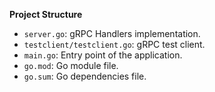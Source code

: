 **Project Structure**

- `server.go`: gRPC Handlers implementation.
- `testclient/testclient.go`: gRPC test client.
- `main.go`: Entry point of the application.
- `go.mod`: Go module file.
- `go.sum`: Go dependencies file.

